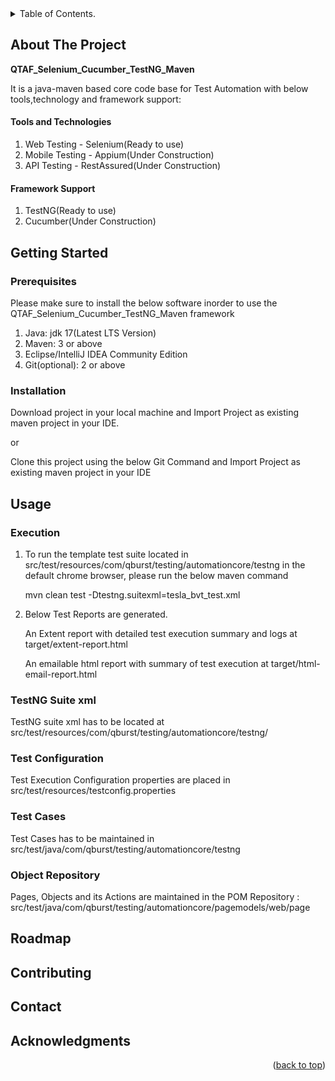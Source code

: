 <!-- TABLE OF CONTENTS -->
<details>
  <summary>Table of Contents.</summary>
  <ol>
    <li>
      <a href="#about-the-project">About The Project</a>
    </li>
    <li>
      <a href="#getting-started">Getting Started</a>
      <ul>
        <li><a href="#prerequisites">Prerequisites</a></li>
        <li><a href="#installation">Installation</a></li>
      </ul>
    </li>
    <li><a href="#usage">Usage</a></li>
    <li><a href="#roadmap">Roadmap</a></li>
    <li><a href="#contributing">Contributing</a></li>
    <li><a href="#contact">Contact</a></li>
    <li><a href="#acknowledgments">Acknowledgments</a></li>
  </ol>
</details>


<!-- ABOUT THE PROJECT -->
## About The Project

**QTAF_Selenium_Cucumber_TestNG_Maven**
<p>It is a java-maven based core code base for Test Automation with below tools,technology and framework support:</p>
<h4>Tools and Technologies</h4>
<ol>
<li>Web Testing - Selenium(Ready to use)</li>
<li>Mobile Testing - Appium(Under Construction)</li>
<li>API Testing - RestAssured(Under Construction)</li>
</ol>
<h4>Framework Support</h4>
<ol>
<li>TestNG(Ready to use)</li>
<li>Cucumber(Under Construction)</li>
</ol>


## Getting Started

### Prerequisites
<p>Please make sure to install the below software inorder to use the QTAF_Selenium_Cucumber_TestNG_Maven framework</p>
<ol>
<li>Java: jdk 17(Latest LTS Version)</li>
<li>Maven: 3 or above</li>
<li>Eclipse/IntelliJ IDEA Community Edition</li>
<li>Git(optional): 2 or above</li>
</ol>

### Installation
<p>Download project in your local machine and Import Project as existing maven project in your IDE. </p>
<p>or</p>
<p>Clone this project using the below Git Command and Import Project as existing maven project in your IDE</p>

## Usage

### Execution
<ol>
<li>To run the template test suite located in src/test/resources/com/qburst/testing/automationcore/testng in the default chrome browser, please run the below maven command
<p>mvn clean test -Dtestng.suitexml=tesla_bvt_test.xml</p>
</li>
<li>Below Test Reports are generated.
<p>An Extent report with detailed test execution summary and logs at target/extent-report.html</p>
<p>An emailable html report with summary of test execution at target/html-email-report.html</p>
</li>
</ol>

### TestNG Suite xml
<p>TestNG suite xml has to be located at src/test/resources/com/qburst/testing/automationcore/testng/</p>

### Test Configuration
<p>Test Execution Configuration properties are placed in src/test/resources/testconfig.properties</p>

### Test Cases
<p>Test Cases has to be maintained in src/test/java/com/qburst/testing/automationcore/testng</p>

### Object Repository
<p>Pages, Objects and its Actions are maintained in the POM Repository : src/test/java/com/qburst/testing/automationcore/pagemodels/web/page</p>


## Roadmap

## Contributing

## Contact

## Acknowledgments

<p align="right">(<a href="#top">back to top</a>)</p>
